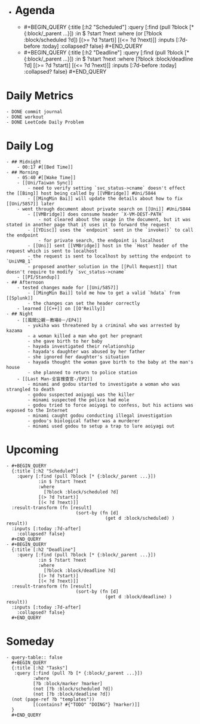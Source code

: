 - # Agenda
	- #+BEGIN_QUERY
	  {:title [:h2 "Scheduled"]
	    :query [:find (pull ?block [* {:block/_parent ...}])
	            :in $ ?start ?next
	            :where
	            (or
	              [?block :block/scheduled ?d])
	            [(>= ?d ?start)]
	            [(<= ?d ?next)]]
	  :inputs [:7d-before :today]
	    :collapsed? false}
	  #+END_QUERY
	- #+BEGIN_QUERY
	  {:title [:h2 "Deadline"]
	    :query [:find (pull ?block [* {:block/_parent ...}])
	            :in $ ?start ?next
	            :where
	              [?block :block/deadline ?d]
	            [(>= ?d ?start)]
	            [(<= ?d ?next)]]
	    :inputs [:7d-before :today]
	    :collapsed? false}
	  #+END_QUERY
# Daily Metrics
	- DONE commit journal
	- DONE workout
	- DONE LeetCode Daily Problem
# Daily Log
	- ## Midnight
		- 00:17 #[[Bed Time]]
	- ## Morning
		- 05:40 #[[Wake Time]]
		- [[Uni/Taiwan Sync]]
			- need to verify setting `svc_status->cname` doesn't effect the [[Bing]] host being called by [[VMBridge]] #Uni/5844
			- [[MingMin Bai]] will update the details about how to fix [[Uni/5857]] later
		- went through document about private search on [[Uni]] #Uni/5844
			- [[VMBridge]] does consume header `X-VM-DEST-PATH`
				- not cleared about the usage in the document, but it was stated in another page that it uses it to forward the request
			- [[YDisc]] uses the `endpoint` sent in the `invoke()` to call the endpoint
				- for private search, the endpoint is localhost
			- [[Uni]] sent [[VMBridge]] host in the `Host` header of the request which is sent to localhost
			- the request is sent to localhost by setting the endpoint to `UniVMB_1`
			- proposed another solution in the [[Pull Request]] that doesn't require to modify `svc_status->cname`
		- [[PI/Standup]]
	- ## Afternoon
		- tested changes made for [[Uni/5857]]
			- [[MingMin Bai]] told me how to get a valid `hdata` from [[Splunk]]
			- the changes can set the header correctly
		- learned [[C++]] on [[O'Reilly]]
	- ## Night
		- [[風間公親－教場0－/EP4]]
			- yukiha was threatened by a criminal who was arrested by kazama
			- a woman killed a man who got her pregnant
			- she gave birth to her baby
			- hayada investigated their relationship
			- hayada's daughter was abused by her father
			- she ignored her daughter's situation
			- hayada thought the woman gave birth to the baby at the man's house
			- she planned to return to police station
		- [[Last Man-全盲搜查官-/EP2]]
			- minami and godou started to investigate a woman who was strangled to death
			- godou suspected aoiyagi was the killer
			- minami suspected the police had mole
			- godou tried to force aoiyagi to confess, but his actions was exposed to the Internet
			- minami caught godou conducting illegal investigation
			- godou's biological father was a murderer
			- minami used godou to setup a trap to lure aoiyagi out
# Upcoming
	- #+BEGIN_QUERY
	  {:title [:h2 "Scheduled"]
	    :query [:find (pull ?block [* {:block/_parent ...}])
	            :in $ ?start ?next
	            :where
	              [?block :block/scheduled ?d]
	            [(> ?d ?start)]
	            [(< ?d ?next)]]
	  :result-transform (fn [result]
	                          (sort-by (fn [d]
	                                     (get d :block/scheduled) ) result))    
	  :inputs [:today :7d-after]
	    :collapsed? false}
	  #+END_QUERY
	- #+BEGIN_QUERY
	  {:title [:h2 "Deadline"]
	    :query [:find (pull ?block [* {:block/_parent ...}])
	            :in $ ?start ?next
	            :where
	              [?block :block/deadline ?d]
	            [(> ?d ?start)]
	            [(< ?d ?next)]]
	  :result-transform (fn [result]
	                          (sort-by (fn [d]
	                                     (get d :block/deadline) ) result))    
	  :inputs [:today :7d-after]
	    :collapsed? false}
	  #+END_QUERY
# Someday
	- query-table:: false
	  #+BEGIN_QUERY
	  {:title [:h2 "Tasks"]
	   :query [:find (pull ?b [* {:block/_parent ...}])
	          :where
	          [?b :block/marker ?marker]
	          (not [?b :block/scheduled ?d])
	          (not [?b :block/deadline ?d])
	  (not (page-ref ?b "templates"))
	          [(contains? #{"TODO" "DOING"} ?marker)]]
	  }
	  #+END_QUERY